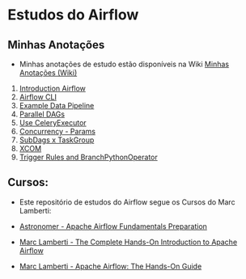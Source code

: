 # Estudos do Airflow


## Minhas Anotações

- Minhas anotações de estudo estão disponíveis na Wiki [Minhas Anotações (Wiki)](https://github.com/thiagoheron1/study_airflow/wiki)

1. [Introduction Airflow](https://github.com/thiagoheron1/study_airflow/wiki/1.-Introduction-Airflow)
2. [Airflow CLI](https://github.com/thiagoheron1/study_airflow/wiki/2.-Airflow-CLI)
3. [Example Data Pipeline](https://github.com/thiagoheron1/study_airflow/wiki/3.-Example-Data-Pipeline)
4. [Parallel DAGs](https://github.com/thiagoheron1/study_airflow/wiki/4.-Parallel-DAGs)
5. [Use CeleryExecutor](https://github.com/thiagoheron1/study_airflow/wiki/5.-Use-CeleryExecutor)
6. [Concurrency - Params](https://github.com/thiagoheron1/study_airflow/wiki/6.-Concurrency-Params)
7. [SubDags x TaskGroup](https://github.com/thiagoheron1/study_airflow/wiki/7.-SubDags-x-TaskGroup)
8. [XCOM](https://github.com/thiagoheron1/study_airflow/wiki/8.-XCOM)
9. [Trigger Rules and BranchPythonOperator](https://github.com/thiagoheron1/study_airflow/wiki/9.-BranchPythonOperator-and-Trigger-Rules)

## Cursos:

- Este repositório de estudos do Airflow segue os Cursos do Marc Lamberti:

- [Astronomer - Apache Airflow Fundamentals Preparation](https://academy.astronomer.io/astronomer-certification-apache-airflow-fundamentals-preparation)
- [Marc Lamberti - The Complete Hands-On Introduction to Apache Airflow](https://www.udemy.com/course/the-complete-hands-on-course-to-master-apache-airflow/)
- [Marc Lamberti - Apache Airflow: The Hands-On Guide](https://www.udemy.com/course/the-ultimate-hands-on-course-to-master-apache-airflow/)


